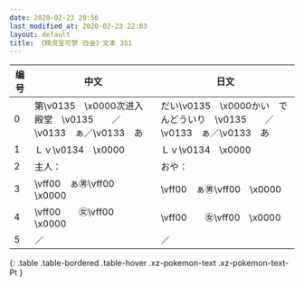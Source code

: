 ```yaml
---
date: 2020-02-23 20:56
last_modified_at: 2020-02-23 22:03
layout: default
title: 《精灵宝可梦 白金》文本 351
---
```

| 编号 | 中文 | 日文 |
| ---- | ---- | ---- |
| 0 | 第\v0135　\x0000次进入殿堂　\v0135　　／\v0133　ぁ／\v0133　あ | だい\v0135　\x0000かい　でんどういり　\v0135　　／\v0133　ぁ／\v0133　あ |
| 1 | Ｌｖ\v0134　\x0000 | Ｌｖ\v0134　\x0000 |
| 2 | 主人： | おや： |
| 3 | \vff00　ぁ㊚\vff00　\x0000 | \vff00　ぁ㊚\vff00　\x0000 |
| 4 | \vff00　　㊛\vff00　\x0000 | \vff00　　㊛\vff00　\x0000 |
| 5 | ／ | ／ |
{: .table .table-bordered .table-hover .xz-pokemon-text .xz-pokemon-text-Pt }